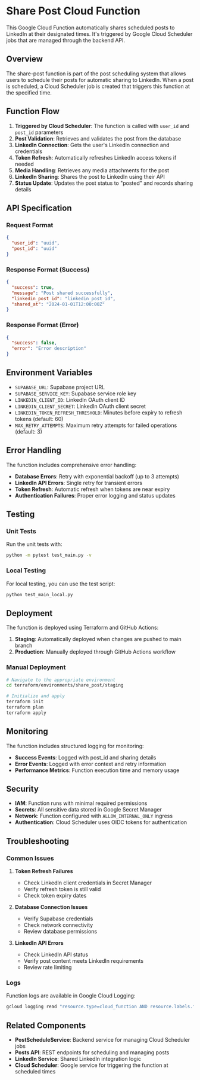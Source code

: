 # Share Post Cloud Function

This Google Cloud Function automatically shares scheduled posts to LinkedIn at their designated times. It's triggered by Google Cloud Scheduler jobs that are managed through the backend API.

## Overview

The share-post function is part of the post scheduling system that allows users to schedule their posts for automatic sharing to LinkedIn. When a post is scheduled, a Cloud Scheduler job is created that triggers this function at the specified time.

## Function Flow

1. **Triggered by Cloud Scheduler**: The function is called with `user_id` and `post_id` parameters
2. **Post Validation**: Retrieves and validates the post from the database
3. **LinkedIn Connection**: Gets the user's LinkedIn connection and credentials
4. **Token Refresh**: Automatically refreshes LinkedIn access tokens if needed
5. **Media Handling**: Retrieves any media attachments for the post
6. **LinkedIn Sharing**: Shares the post to LinkedIn using their API
7. **Status Update**: Updates the post status to "posted" and records sharing details

## API Specification

### Request Format
```json
{
  "user_id": "uuid",
  "post_id": "uuid"
}
```

### Response Format (Success)
```json
{
  "success": true,
  "message": "Post shared successfully",
  "linkedin_post_id": "linkedin_post_id",
  "shared_at": "2024-01-01T12:00:00Z"
}
```

### Response Format (Error)
```json
{
  "success": false,
  "error": "Error description"
}
```

## Environment Variables

- `SUPABASE_URL`: Supabase project URL
- `SUPABASE_SERVICE_KEY`: Supabase service role key
- `LINKEDIN_CLIENT_ID`: LinkedIn OAuth client ID
- `LINKEDIN_CLIENT_SECRET`: LinkedIn OAuth client secret
- `LINKEDIN_TOKEN_REFRESH_THRESHOLD`: Minutes before expiry to refresh tokens (default: 60)
- `MAX_RETRY_ATTEMPTS`: Maximum retry attempts for failed operations (default: 3)

## Error Handling

The function includes comprehensive error handling:

- **Database Errors**: Retry with exponential backoff (up to 3 attempts)
- **LinkedIn API Errors**: Single retry for transient errors
- **Token Refresh**: Automatic refresh when tokens are near expiry
- **Authentication Failures**: Proper error logging and status updates

## Testing

### Unit Tests
Run the unit tests with:
```bash
python -m pytest test_main.py -v
```

### Local Testing
For local testing, you can use the test script:
```bash
python test_main_local.py
```

## Deployment

The function is deployed using Terraform and GitHub Actions:

1. **Staging**: Automatically deployed when changes are pushed to main branch
2. **Production**: Manually deployed through GitHub Actions workflow

### Manual Deployment
```bash
# Navigate to the appropriate environment
cd terraform/environments/share_post/staging

# Initialize and apply
terraform init
terraform plan
terraform apply
```

## Monitoring

The function includes structured logging for monitoring:

- **Success Events**: Logged with post_id and sharing details
- **Error Events**: Logged with error context and retry information
- **Performance Metrics**: Function execution time and memory usage

## Security

- **IAM**: Function runs with minimal required permissions
- **Secrets**: All sensitive data stored in Google Secret Manager
- **Network**: Function configured with `ALLOW_INTERNAL_ONLY` ingress
- **Authentication**: Cloud Scheduler uses OIDC tokens for authentication

## Troubleshooting

### Common Issues

1. **Token Refresh Failures**
   - Check LinkedIn client credentials in Secret Manager
   - Verify refresh token is still valid
   - Check token expiry dates

2. **Database Connection Issues**
   - Verify Supabase credentials
   - Check network connectivity
   - Review database permissions

3. **LinkedIn API Errors**
   - Check LinkedIn API status
   - Verify post content meets LinkedIn requirements
   - Review rate limiting

### Logs
Function logs are available in Google Cloud Logging:
```bash
gcloud logging read "resource.type=cloud_function AND resource.labels.function_name=share-post-staging"
```

## Related Components

- **PostScheduleService**: Backend service for managing Cloud Scheduler jobs
- **Posts API**: REST endpoints for scheduling and managing posts
- **LinkedIn Service**: Shared LinkedIn integration logic
- **Cloud Scheduler**: Google service for triggering the function at scheduled times